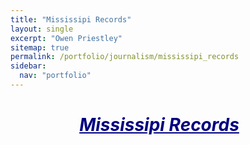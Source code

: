 ```yaml
---
title: "Mississipi Records"
layout: single
excerpt: "Owen Priestley"
sitemap: true
permalink: /portfolio/journalism/mississipi_records
sidebar:
  nav: "portfolio"
---
```

<h1 style="text-align: center; color: navy; text-indent: -1em; text-decoration: underline"><i>Mississipi Records</i></h1>
